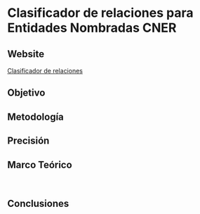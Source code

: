 # Clasificador de relaciones para Entidades Nombradas CNER

<p style='text-align: justify;'>

</p>

## Website
[Clasificador de relaciones](http://eiscapp.univalle.edu.co/cner/)

## Objetivo

<p style='text-align: justify;'>

</p>

## Metodología
<p style='text-align: justify;'>

</p>

## Precisión
<p style='text-align: justify;'>

</p>

## Marco Teórico
<p style='text-align: justify;'>

</p><br/>
<p style='text-align: justify;'>

</p>

## Conclusiones
<p style='text-align: justify;'>

</p><br/>
<p style='text-align: justify;'>

</p><br/>
<p style='text-align: justify;'>

</p>
